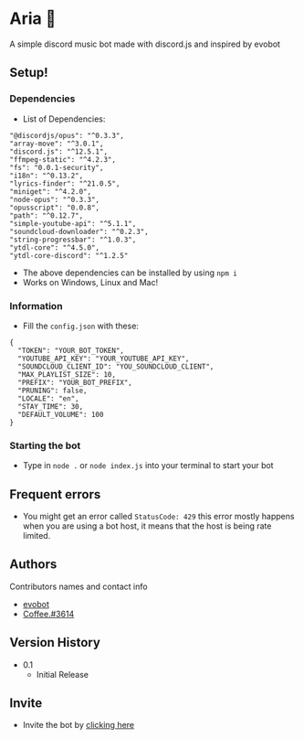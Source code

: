 # Aria 🌸

A simple discord music bot made with discord.js and inspired by evobot

## Setup!

### Dependencies

* List of Dependencies:
```
"@discordjs/opus": "^0.3.3",
"array-move": "^3.0.1",
"discord.js": "^12.5.1",
"ffmpeg-static": "^4.2.3",
"fs": "0.0.1-security",
"i18n": "^0.13.2",
"lyrics-finder": "^21.0.5",
"miniget": "^4.2.0",
"node-opus": "^0.3.3",
"opusscript": "0.0.8",
"path": "^0.12.7",
"simple-youtube-api": "^5.1.1",
"soundcloud-downloader": "^0.2.3",
"string-progressbar": "^1.0.3",
"ytdl-core": "^4.5.0",
"ytdl-core-discord": "^1.2.5"
```
* The above dependencies can be installed by using ```npm i```
* Works on Windows, Linux and Mac!

### Information

* Fill the ```config.json``` with these:
```
{
  "TOKEN": "YOUR_BOT_TOKEN",
  "YOUTUBE_API_KEY": "YOUR_YOUTUBE_API_KEY",
  "SOUNDCLOUD_CLIENT_ID": "YOU_SOUNDCLOUD_CLIENT",
  "MAX_PLAYLIST_SIZE": 10,
  "PREFIX": "YOUR_BOT_PREFIX",
  "PRUNING": false,
  "LOCALE": "en",
  "STAY_TIME": 30,
  "DEFAULT_VOLUME": 100
}
```

### Starting the bot

* Type in ```node .``` or ```node index.js``` into your terminal to start your bot

## Frequent errors

* You might get an error called ```StatusCode: 429``` this error mostly happens when you are using a bot host, it means that the host is being rate limited.

## Authors

Contributors names and contact info

* [evobot](https://github.com/eritislami/evobot)
* [Coffee.#3614](https://discord.com/channels/@me/773460713191899156)

## Version History

* 0.1
    * Initial Release

## Invite 

* Invite the bot by [clicking here](https://discord.com/api/oauth2/authorize?client_id=814482715410956349&permissions=4294967287&scope=bot) 
